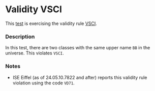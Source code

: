 # Validity VSCI

This [test](.) is exercising the validity rule [VSCI](../../vsci/Readme.md).

### Description

In this test, there are two classes with the same upper name `BB` in the universe. This violates `VSCI`.

### Notes

*  ISE Eiffel (as of 24.05.10.7822 and after) reports this validity rule violation using the code `VD71`.
